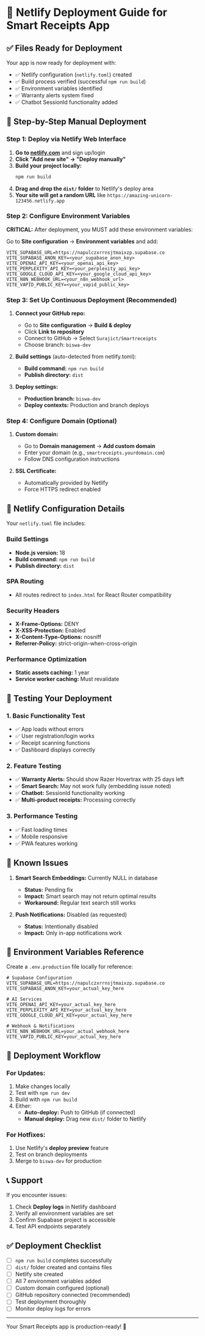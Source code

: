 # 🚀 Netlify Deployment Guide for Smart Receipts App

## ✅ Files Ready for Deployment

Your app is now ready for deployment with:
- ✅ Netlify configuration (`netlify.toml`) created
- ✅ Build process verified (successful `npm run build`)
- ✅ Environment variables identified
- ✅ Warranty alerts system fixed
- ✅ Chatbot SessionId functionality added

## 📝 Step-by-Step Manual Deployment

### Step 1: Deploy via Netlify Web Interface

1. **Go to [netlify.com](https://netlify.com)** and sign up/login
2. **Click "Add new site" → "Deploy manually"**
3. **Build your project locally:**
   ```bash
   npm run build
   ```
4. **Drag and drop the `dist/` folder** to Netlify's deploy area
5. **Your site will get a random URL** like `https://amazing-unicorn-123456.netlify.app`

### Step 2: Configure Environment Variables

**CRITICAL:** After deployment, you MUST add these environment variables:

Go to **Site configuration** → **Environment variables** and add:

```env
VITE_SUPABASE_URL=https://napulczxrrnsjtmaixzp.supabase.co
VITE_SUPABASE_ANON_KEY=<your_supabase_anon_key>
VITE_OPENAI_API_KEY=<your_openai_api_key>
VITE_PERPLEXITY_API_KEY=<your_perplexity_api_key>
VITE_GOOGLE_CLOUD_API_KEY=<your_google_cloud_api_key>
VITE_N8N_WEBHOOK_URL=<your_n8n_webhook_url>
VITE_VAPID_PUBLIC_KEY=<your_vapid_public_key>
```

### Step 3: Set Up Continuous Deployment (Recommended)

1. **Connect your GitHub repo:**
   - Go to **Site configuration** → **Build & deploy**
   - Click **Link to repository**
   - Connect to GitHub → Select `Surajict/Smartreceipts`
   - Choose branch: `biswa-dev`

2. **Build settings** (auto-detected from netlify.toml):
   - **Build command:** `npm run build`
   - **Publish directory:** `dist`

3. **Deploy settings:**
   - **Production branch:** `biswa-dev`
   - **Deploy contexts:** Production and branch deploys

### Step 4: Configure Domain (Optional)

1. **Custom domain:**
   - Go to **Domain management** → **Add custom domain**
   - Enter your domain (e.g., `smartreceipts.yourdomain.com`)
   - Follow DNS configuration instructions

2. **SSL Certificate:**
   - Automatically provided by Netlify
   - Force HTTPS redirect enabled

## 🔧 Netlify Configuration Details

Your `netlify.toml` file includes:

### Build Settings
- **Node.js version:** 18
- **Build command:** `npm run build`
- **Publish directory:** `dist`

### SPA Routing
- All routes redirect to `index.html` for React Router compatibility

### Security Headers
- **X-Frame-Options:** DENY
- **X-XSS-Protection:** Enabled
- **X-Content-Type-Options:** nosniff
- **Referrer-Policy:** strict-origin-when-cross-origin

### Performance Optimization
- **Static assets caching:** 1 year
- **Service worker caching:** Must revalidate

## 🧪 Testing Your Deployment

### 1. Basic Functionality Test
- ✅ App loads without errors
- ✅ User registration/login works
- ✅ Receipt scanning functions
- ✅ Dashboard displays correctly

### 2. Feature Testing
- ✅ **Warranty Alerts:** Should show Razer Hovertrax with 25 days left
- ✅ **Smart Search:** May not work fully (embedding issue noted)
- ✅ **Chatbot:** SessionId functionality working
- ✅ **Multi-product receipts:** Processing correctly

### 3. Performance Testing
- ✅ Fast loading times
- ✅ Mobile responsive
- ✅ PWA features working

## 🚨 Known Issues

1. **Smart Search Embeddings:** Currently NULL in database
   - **Status:** Pending fix
   - **Impact:** Smart search may not return optimal results
   - **Workaround:** Regular text search still works

2. **Push Notifications:** Disabled (as requested)
   - **Status:** Intentionally disabled
   - **Impact:** Only in-app notifications work

## 📱 Environment Variables Reference

Create a `.env.production` file locally for reference:

```env
# Supabase Configuration
VITE_SUPABASE_URL=https://napulczxrrnsjtmaixzp.supabase.co
VITE_SUPABASE_ANON_KEY=your_actual_key_here

# AI Services
VITE_OPENAI_API_KEY=your_actual_key_here
VITE_PERPLEXITY_API_KEY=your_actual_key_here
VITE_GOOGLE_CLOUD_API_KEY=your_actual_key_here

# Webhook & Notifications
VITE_N8N_WEBHOOK_URL=your_actual_webhook_here
VITE_VAPID_PUBLIC_KEY=your_actual_key_here
```

## 🔄 Deployment Workflow

### For Updates:
1. Make changes locally
2. Test with `npm run dev`
3. Build with `npm run build`
4. Either:
   - **Auto-deploy:** Push to GitHub (if connected)
   - **Manual deploy:** Drag new `dist/` folder to Netlify

### For Hotfixes:
1. Use Netlify's **deploy preview** feature
2. Test on branch deployments
3. Merge to `biswa-dev` for production

## 📞 Support

If you encounter issues:
1. Check **Deploy logs** in Netlify dashboard
2. Verify all environment variables are set
3. Confirm Supabase project is accessible
4. Test API endpoints separately

## ✅ Deployment Checklist

- [ ] `npm run build` completes successfully
- [ ] `dist/` folder created and contains files
- [ ] Netlify site created
- [ ] All 7 environment variables added
- [ ] Custom domain configured (optional)
- [ ] GitHub repository connected (recommended)
- [ ] Test deployment thoroughly
- [ ] Monitor deploy logs for errors

---

Your Smart Receipts app is production-ready! 🎉 